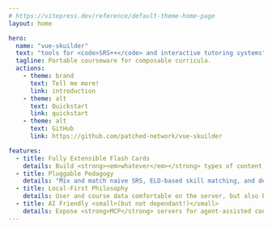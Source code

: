 ```yaml
---
# https://vitepress.dev/reference/default-theme-home-page
layout: home

hero:
  name: "vue-skuilder"
  text: "tools for <code>SRS++</code> and interactive tutoring systems"
  tagline: Portable courseware for composable curricula.
  actions:
    - theme: brand
      text: Tell me more!
      link: introduction
    - theme: alt
      text: Quickstart
      link: quickstart
    - theme: alt
      text: GitHub
      link: https://github.com/patched-network/vue-skuilder

features:
  - title: Fully Extensible Flash Cards
    details: Build <strong><em>whatever</em></strong> types of content that you'd like. Midi interfaces, chess boards, you name it.
  - title: Pluggable Pedagogy
    details: "Mix and match naive SRS, ELO-based skill matching, and defined heirarchical paths. Or: bring fully custom implementations."
  - title: Local-First Philosophy
    details: User and course data comfortable on the server, but also browser-local and via static-site deployments.
  - title: AI Friendly <small>(but not dependant!)</small>
    details: Expose <strong>MCP</strong> servers for agent-assisted content authoring and course inspection.
---
```

